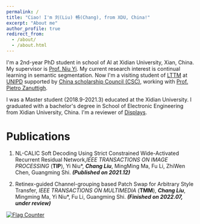 ```yaml
---
permalink: /
title: "Ciao! I'm 刘(Liu) 畅(Chang), from XDU, China!"
excerpt: "About me"
author_profile: true
redirect_from: 
  - /about/
  - /about.html
---
```


I'm a 2nd-year PhD student in school of AI at Xidian University, Xian, China. My supervisor is [Prof. Niu Yi](https://web.xidian.edu.cn/niuyi/index.html). My current research interest is continual learning in semantic segmentation. Now I'm a visiting student of [LTTM](https://web.xidian.edu.cn/niuyi/index.html) at [UNIPD](https://www.unipd.it/) supported by [China scholarship Council (CSC)](https://www.chinesescholarshipcouncil.com/), working with [Prof. Pietro Zanuttigh](https://lttm.dei.unipd.it/nuovo/staff/zanuttigh.html). 

I was a Master student (2018.9-2021.3) educated at the Xidian University. I graduated with a bachelor's degree in School of Electronic Engineering from Xidian University, China. I'm a reviewer of [Displays](https://www.sciencedirect.com/journal/displays).


Publications
======
1. NL-CALIC Soft Decoding Using Strict Constrained Wide-Activated Recurrent Residual Network,*IEEE TRANSACTIONS ON IMAGE PROCESSING* (**TIP**), Yi Niu\*, ***Chang Liu***, MingMing Ma, Fu Li, ZhiWen Chen, Guangming Shi. ***(Published on 2021.12)*** 

2. Retinex-guided Channel-grouping based Patch Swap for Arbitrary Style Transfer, *IEEE TRANSACTIONS ON MULTIMEDIA* (**TMM**), ***Chang Liu***, Mingming Ma, Yi Niu\*, Fu Li, Guangming Shi. ***(Finished on 2022.07, under review)***



<a href="http://s01.flagcounter.com/more/Omh"><img src="https://s01.flagcounter.com/map/Omh/size_s/txt_000000/border_CCCCCC/pageviews_0/viewers_0/flags_0/" alt="Flag Counter" border="0"></a>
<script type="text/javascript" src="//rf.revolvermaps.com/0/0/6.js?i=5h0oh8r28r6&amp;m=7&amp;c=e63100&amp;cr1=ffffff&amp;f=arial&amp;l=0&amp;bv=90&amp;lx=-420&amp;ly=420&amp;hi=20&amp;he=7&amp;hc=a8ddff&amp;rs=80" async="async"></script>


